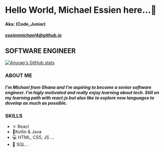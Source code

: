 # Hello World, Michael Essien here...👋
#### Aka: (Code_Junior)
##### essienmichael4@github.io


## SOFTWARE ENGINEER

[![Anurag's GitHub stats](https://github-readme-stats.vercel.app/api?username=essienmichael4)](https://github.com/anuraghazra/github-readme-stats)

### ABOUT ME
##### I'm Michael from Ghana and I'm aspiring to become a senior software engineer. I'm higly motivated and really enjoy learning about tech. Still on my learning path with react.js but also like to explore new languages to develop as much as possible. 

### SKILLS
* ⚛️ React
* 📱Kotlin & Java
* 💻 HTML, CSS, JS ...
* 💾 SQL...

